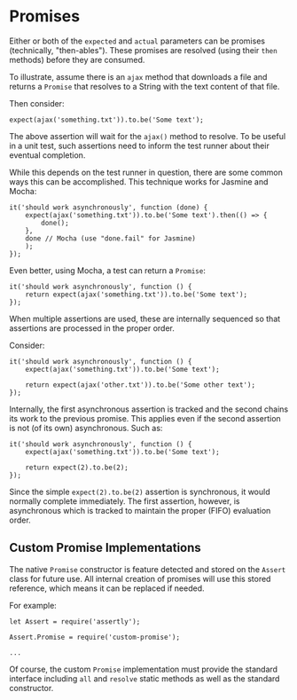 # Promises

Either or both of the `expected` and `actual` parameters can be promises (technically,
"then-ables"). These promises are resolved (using their `then` methods) before they are
consumed.

To illustrate, assume there is an `ajax` method that downloads a file and returns a
`Promise` that resolves to a String with the text content of that file.

Then consider:

    expect(ajax('something.txt')).to.be('Some text');

The above assertion will wait for the `ajax()` method to resolve. To be useful in a unit
test, such assertions need to inform the test runner about their eventual completion.

While this depends on the test runner in question, there are some common ways this can
be accomplished. This technique works for Jasmine and Mocha:

    it('should work asynchronously', function (done) {
        expect(ajax('something.txt')).to.be('Some text').then(() => {
            done();
        },
        done // Mocha (use "done.fail" for Jasmine)
        );
    });

Even better, using Mocha, a test can return a `Promise`:

    it('should work asynchronously', function () {
        return expect(ajax('something.txt')).to.be('Some text');
    });

When multiple assertions are used, these are internally sequenced so that assertions
are processed in the proper order.

Consider:

    it('should work asynchronously', function () {
        expect(ajax('something.txt')).to.be('Some text');

        return expect(ajax('other.txt')).to.be('Some other text');
    });

Internally, the first asynchronous assertion is tracked and the second chains its
work to the previous promise. This applies even if the second assertion is not (of its
own) asynchronous. Such as:

    it('should work asynchronously', function () {
        expect(ajax('something.txt')).to.be('Some text');

        return expect(2).to.be(2);
    });

Since the simple `expect(2).to.be(2)` assertion is synchronous, it would normally
complete immediately. The first assertion, however, is asynchronous which is tracked
to maintain the proper (FIFO) evaluation order.

## Custom Promise Implementations

The native `Promise` constructor is feature detected and stored on the `Assert` class
for future use. All internal creation of promises will use this stored reference, which
means it can be replaced if needed.

For example:

    let Assert = require('assertly');

    Assert.Promise = require('custom-promise');

    ...

Of course, the custom `Promise` implementation must provide the standard interface
including `all` and `resolve` static methods as well as the standard constructor.
